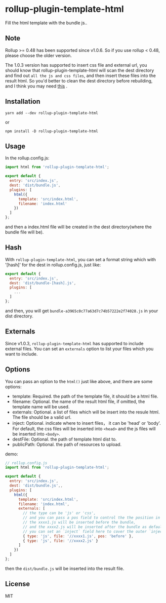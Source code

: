 # rollup-plugin-template-html

Fill the html template with the bundle js..

## Note

Rollup >= 0.48 has been supported since v1.0.6. So if you use rollup < 0.48, please choose the older version.

The 1.0.3 version has supported to insert css file and external url, you should know that rollup-plugin-template-html will scan the dest directory and find out `all the js and css files`, and then insert these files into the result html. So you'd better to clean the dest directory before rebuilding, and I think you may need [this](https://github.com/alwaysonlinetxm/rollup-plugin-clean) .

## Installation

    yarn add --dev rollup-plugin-template-html

or

    npm install -D rollup-plugin-template-html

## Usage

In the rollup.config.js:

```JavaScript
import html from 'rollup-plugin-template-html';

export default {
  entry: 'src/index.js',
  dest: 'dist/bundle.js',
  plugins: [
    html({
      template: 'src/index.html',
      filename: 'index.html'
    })
  ]
};
```
and then a index.html file will be created in the dest directory(where the bundle file will be).

## Hash

With `rollup-plugin-template-html`, you can set a format string which with '[hash]' for the dest in rollup.config.js, just like:

```JavaScript
export default {
  entry: 'src/index.js',
  dest: 'dist/bundle-[hash].js',
  plugins: [
    ...
  ]
};
```

and then, you will get `bundle-a3965c0c77a63d7c74b57222e2f74028.js` in your dist directory.

## Externals

Since v1.0.3, `rollup-plugin-template-html` has supported to include external files. You can set an `externals` option to list your files which you want to include.

## Options

You can pass an option to the `html()` just like above, and there are some options:

- template: Required. the path of the template file, it should be a html file.
- filename: Optional. the name of the result html file, if omitted, the template name will be used.
- externals: Optional. a list of files which will be insert into the resule html. The file should be a valid url.
- inject: Optional. indicate where to insert files， it can be 'head' or 'body'. For default, the css files will be inserted into `<head>` and the js files will be inserted into `<body>`.
- destFile: Optional. the path of template html dist to.
- publicPath: Optional. the path of resources to upload.


demo:

```JavaScript
// rollup.config.js
import html from 'rollup-plugin-template-html';

export default {
  entry: 'src/index.js',
  dest: 'dist/bundle.js',,
  plugins: [
    html({
      template: 'src/index.html',
      filename: 'index.html',
      externals: [
        // the type can be 'js' or 'css',
        // and you can pass a pos field to control the the position in which the file will be inserted.
        // the xxxx1.js will be inserted before the bundle,
        // and the xxxx2.js will be inserted after the bundle as default
        // you can set an `inject` field here to cover the outer `inject`
        { type: 'js', file: '//xxxx1.js', pos: 'before' },
        { type: 'js', file: '//xxxx2.js' }
      ]
    })
  ]
};
```

then the `dist/bundle.js` will be inserted into the result file.

## License

MIT
